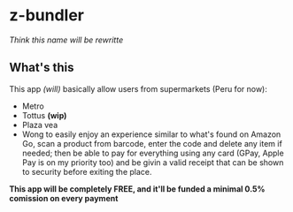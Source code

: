 # z-bundler

*Think this name will be rewritte*

## What's this

This app *(will)* basically allow users from supermarkets (Peru for now): 
  - Metro
  - Tottus **(wip)**
  - Plaza vea
  - Wong
to easily enjoy an experience similar to what's found on Amazon Go, scan a product from barcode, enter the code and delete any item if needed; then be able to pay 
for everything using any card (GPay, Apple Pay is on my priority too) and be givin a valid receipt that can be shown to security before exiting the place.

**This app will be completely FREE, and it'll be funded a minimal 0.5% comission on every payment**
